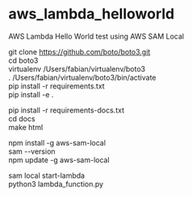 # aws_lambda_helloworld
AWS Lambda Hello World test using AWS SAM Local

git clone https://github.com/boto/boto3.git <br />
cd boto3 <br />
virtualenv /Users/fabian/virtualenv/boto3 <br />
. /Users/fabian/virtualenv/boto3/bin/activate <br />
pip install -r requirements.txt <br />
pip install -e . <br />

pip install -r requirements-docs.txt <br />
cd docs <br />
make html <br />

npm install -g aws-sam-local <br />
sam --version <br />
npm update -g aws-sam-local <br />

sam local start-lambda <br />
python3 lambda_function.py <br />

